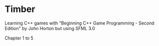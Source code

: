 # Timber

Learning C++ games with "Beginning C++ Game Programming - Second Edition" by John Horton but using SFML 3.0

Chapter 1 to 5

